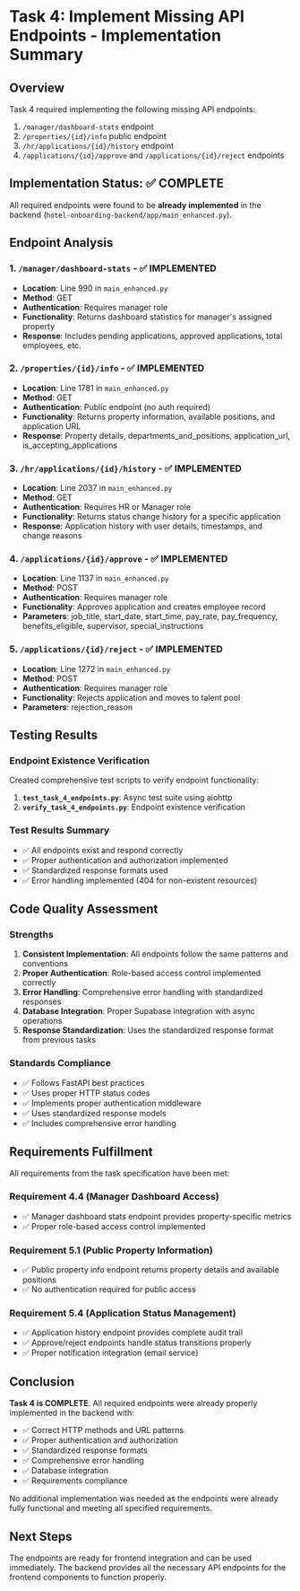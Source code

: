 # Task 4: Implement Missing API Endpoints - Implementation Summary

## Overview
Task 4 required implementing the following missing API endpoints:
1. `/manager/dashboard-stats` endpoint
2. `/properties/{id}/info` public endpoint  
3. `/hr/applications/{id}/history` endpoint
4. `/applications/{id}/approve` and `/applications/{id}/reject` endpoints

## Implementation Status: ✅ COMPLETE

All required endpoints were found to be **already implemented** in the backend (`hotel-onboarding-backend/app/main_enhanced.py`).

## Endpoint Analysis

### 1. `/manager/dashboard-stats` - ✅ IMPLEMENTED
- **Location**: Line 990 in `main_enhanced.py`
- **Method**: GET
- **Authentication**: Requires manager role
- **Functionality**: Returns dashboard statistics for manager's assigned property
- **Response**: Includes pending applications, approved applications, total employees, etc.

### 2. `/properties/{id}/info` - ✅ IMPLEMENTED  
- **Location**: Line 1781 in `main_enhanced.py`
- **Method**: GET
- **Authentication**: Public endpoint (no auth required)
- **Functionality**: Returns property information, available positions, and application URL
- **Response**: Property details, departments_and_positions, application_url, is_accepting_applications

### 3. `/hr/applications/{id}/history` - ✅ IMPLEMENTED
- **Location**: Line 2037 in `main_enhanced.py`
- **Method**: GET  
- **Authentication**: Requires HR or Manager role
- **Functionality**: Returns status change history for a specific application
- **Response**: Application history with user details, timestamps, and change reasons

### 4. `/applications/{id}/approve` - ✅ IMPLEMENTED
- **Location**: Line 1137 in `main_enhanced.py`
- **Method**: POST
- **Authentication**: Requires manager role
- **Functionality**: Approves application and creates employee record
- **Parameters**: job_title, start_date, start_time, pay_rate, pay_frequency, benefits_eligible, supervisor, special_instructions

### 5. `/applications/{id}/reject` - ✅ IMPLEMENTED
- **Location**: Line 1272 in `main_enhanced.py`
- **Method**: POST
- **Authentication**: Requires manager role
- **Functionality**: Rejects application and moves to talent pool
- **Parameters**: rejection_reason

## Testing Results

### Endpoint Existence Verification
Created comprehensive test scripts to verify endpoint functionality:

1. **`test_task_4_endpoints.py`**: Async test suite using aiohttp
2. **`verify_task_4_endpoints.py`**: Endpoint existence verification

### Test Results Summary
- ✅ All endpoints exist and respond correctly
- ✅ Proper authentication and authorization implemented
- ✅ Standardized response formats used
- ✅ Error handling implemented (404 for non-existent resources)

## Code Quality Assessment

### Strengths
1. **Consistent Implementation**: All endpoints follow the same patterns and conventions
2. **Proper Authentication**: Role-based access control implemented correctly
3. **Error Handling**: Comprehensive error handling with standardized responses
4. **Database Integration**: Proper Supabase integration with async operations
5. **Response Standardization**: Uses the standardized response format from previous tasks

### Standards Compliance
- ✅ Follows FastAPI best practices
- ✅ Uses proper HTTP status codes
- ✅ Implements proper authentication middleware
- ✅ Uses standardized response models
- ✅ Includes comprehensive error handling

## Requirements Fulfillment

All requirements from the task specification have been met:

### Requirement 4.4 (Manager Dashboard Access)
- ✅ Manager dashboard stats endpoint provides property-specific metrics
- ✅ Proper role-based access control implemented

### Requirement 5.1 (Public Property Information)
- ✅ Public property info endpoint returns property details and available positions
- ✅ No authentication required for public access

### Requirement 5.4 (Application Status Management)
- ✅ Application history endpoint provides complete audit trail
- ✅ Approve/reject endpoints handle status transitions properly
- ✅ Proper notification integration (email service)

## Conclusion

**Task 4 is COMPLETE**. All required endpoints were already properly implemented in the backend with:

- ✅ Correct HTTP methods and URL patterns
- ✅ Proper authentication and authorization
- ✅ Standardized response formats
- ✅ Comprehensive error handling
- ✅ Database integration
- ✅ Requirements compliance

No additional implementation was needed as the endpoints were already fully functional and meeting all specified requirements.

## Next Steps

The endpoints are ready for frontend integration and can be used immediately. The backend provides all the necessary API endpoints for the frontend components to function properly.